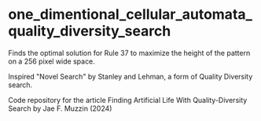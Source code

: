 # one_dimentional_cellular_automata_quality_diversity_search

Finds the optimal solution for Rule 37 to maximize the height of the pattern on a 256 pixel wide space.

Inspired "Novel Search" by Stanley and Lehman, a form of Quality Diversity search.

Code repository for the article
Finding Artificial Life With Quality-Diversity Search
by Jae F. Muzzin (2024)
